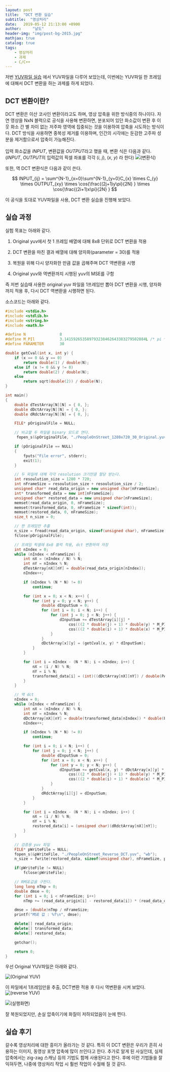 ```yaml
---
layout: post
title:  "DCT 변환 실습"
subtitle:  "영상처리"
date:   2019-05-12 21:13:00 +0900
author:     "날도"
header-img: "img/post-bg-2015.jpg"
mathjax: true
catalog: true
tags: 
    - 영상처리
    - 과제
    - C/C++
---
```

저번 [YUV파일 실습](https://naldo627.github.io/2019/04/14/yuv-handling/) 에서 YUV파일을 다루어 보았는데, 이번에는 YUV파일 한 프레임에 대해서 DCT 변환을 하는 과제를 하게 되었다.

## DCT 변환이란?
DCT 변환은 이산 코사인 변환이라고도 하며, 영상 압축을 위한 방식중의 하나이다. 자연 영상을 NxN 블럭으로 공식을 사용해 변환하면, 분포되어 있던 화소값이 변환 후 이웃 화소 간 별 차이 없는 저주파 영역에 집중되는 것을 이용하여 압축을 시도하는 방식이다. DCT 방식을 사용하면 중복성 제거를 이용하며, 인간의 시각에는 둔감한 고주파 성분을 제거함으로서 압축이 가능해진다.<br><br>
입력 화소값을 $INPUT$, 변환값을 $OUTPUT$라고 했을 때, 변환 식은 다음과 같다.<br>
($INPUT$, $OUTPUT$의 입력값의 픽셀 좌표를 각각 ($i$, $j$), ($x$, $y$) 라 한다)
![(변환식)](/img/in-post/post-dct-transform/1.png)

또한, 역 DCT 변환식은 다음과 같이 쓴다.

$$
INPUT_{ij} = \sum^{N-1}_{x=0}\sum^{N-1}_{y=0}C_{x} \times C_{y} \times OUTPUT_{xy} \times \cos{\frac{(2j+1)y\pi}{2N} } \times  \cos{\frac{(2i+1)x\pi}{2N} }
$$

이 공식을 토대로 YUV파일을 사용, DCT 변환 실습을 진행해 보았다.

## 실습 과정
실험 목표는 아래와 같다.
1. Original yuv에서 첫 1 프레임 배열에 대해 8x8 단위로 DCT 변환을 적용

2. DCT 변환을 마친 결과 배열에 대해 양자화(parameter = 30)를 적용

3. 복원을 위해 다시 양자화한 만큼 값을 곱해주며 DCT 역변환을 시행

4. Original yuv와 역변환까지 시행된 yuv의 MSE를 구함

즉 저번 실습때 사용한 original yuv 파일을 1프레임만 뽑아 DCT 변환을 시행, 양자화까지 적용 후, 다시 DCT 역변환을 시행하면 된다.

소스코드는 아래와 같다.
```cpp
#include <stdio.h>
#include <stdlib.h>
#include <string.h>
#include <math.h>

#define N				8
#define M_PIl			3.141592653589793238462643383279502884L /* pi */
#define PARAMETER		30

double getCval(int x, int y) {
	if (x == 0 && y == 0)
		return double(1) / double(N);
	else if (x != 0 && y != 0)
		return double(2) / double(N);
	else
		return sqrt(double(2)) / double(N);
}

int main()
{
	double dTestArray[N][N] = { 0, };
	double dDctArray[N][N] = { 0, };
	double dRdctArray[N][N] = { 0, };

	FILE* pOriginalFile = NULL;

	// 비교할 두 파일을 binary 모드로 연다.
	 fopen_s(&pOriginalFile, "./PeopleOnStreet_1280x720_30_Original.yuv", "rb");

	if (pOriginalFile == NULL)
	{
		fputs("File error", stderr);
		exit(1);
	}

	// 두 파일에 대해 각각 resolution 크기만큼 할당 받는다.
	int resoulution_size = 1280 * 720;
	int nFrameSize = resoulution_size + resoulution_size / 2;
	unsigned char* read_data_origin = new unsigned char[nFrameSize];
	int* transformed_data = new int[nFrameSize];
	unsigned char* restored_data = new unsigned char[nFrameSize];
	memset(read_data_origin, 0, nFrameSize);
	memset(transformed_data, 0, nFrameSize * sizeof(int));
	memset(restored_data, 0, nFrameSize);
	size_t n_size = 0;

	// 한 프레임만 추출
	n_size = fread(read_data_origin, sizeof(unsigned char), nFrameSize, pOriginalFile);
	fclose(pOriginalFile);

	// 프레임 픽셀에 8x8 블럭 적용, dct 변환하여 저장
	int nIndex = 0;
	while (nIndex < nFrameSize) {
		int nX = (nIndex / N) % N;
		int nY = nIndex % N;
		dTestArray[nX][nY] = double(read_data_origin[nIndex]);
		nIndex++;

		if (nIndex % (N * N) != 0)
			continue;

		for (int x = 0; x < N; x++) {
			for (int y = 0; y < N; y++) {
				double dInputSum = 0;
				for (int i = 0; i < N; i++) {
					for (int j = 0; j < N; j++) {
						dInputSum += dTestArray[i][j] *
							cos(((2 * double(j) + 1) * double(y) * M_PIl) / (double(2) * double(N))) *
							cos(((2 * double(i) + 1) * double(x) * M_PIl) / (double(2) * double(N)));
					}
				}
				dDctArray[x][y] = (getCval(x, y) * dInputSum); 
			}
		}

		for (int i = nIndex - (N * N); i < nIndex; i++) {
			nX = (i / N) % N;
			nY = i % N;
			transformed_data[i] = (int)((dDctArray[nX][nY]) / double(PARAMETER)); // 양자화
		}
	}

	// 역 dct
	nIndex = 0;
	while (nIndex < nFrameSize) {
		int nX = (nIndex / N) % N;
		int nY = nIndex % N;
		dDctArray[nX][nY] = double(transformed_data[nIndex]) * double(PARAMETER); // 양자화한 만큼 다시 곱함
		nIndex++;

		if (nIndex % (N * N) != 0)
			continue;

		for (int i = 0; i < N; i++) {
			for (int j = 0; j < N; j++) {
				double dInputSum = 0;
				for (int x = 0; x < N; x++) {
					for (int y = 0; y < N; y++) {
						dInputSum += getCval(x, y) * dDctArray[x][y] *
							cos(((2 * double(j) + 1) * double(y) * M_PIl) / (double(2) * double(N))) *
							cos(((2 * double(i) + 1) * double(x) * M_PIl) / (double(2) * double(N)));
					}
				}
				dRdctArray[i][j] = dInputSum;
			}
		}

		for (int i = nIndex - (N * N); i < nIndex; i++) {
			nX = (i / N) % N;
			nY = i % N;
			restored_data[i] = (unsigned char)(dRdctArray[nX][nY]);
		}
	}

    // 검증용 yuv 파일
	FILE* pWriteFile = NULL;
	fopen_s(&pWriteFile, "./PeopleOnStreet_Reverse_DCT.yuv", "wb");
	n_size = fwrite(restored_data, sizeof(unsigned char), nFrameSize, pOriginalFile);

	if(pWriteFile != NULL)
		fclose(pWriteFile);

	// RMSE값을 구한다.
	long long nTmp = 0;
	double dmse = 0;
	for (int i = 0; i < nFrameSize; i++)
		nTmp += (read_data_origin[i] - restored_data[i]) * (read_data_origin[i] - restored_data[i]);

	dmse = (double)nTmp / nFrameSize;
	printf("MSE 값 : %f\n", dmse);

	delete[] read_data_origin;
	delete[] transformed_data;
	delete[] restored_data;

	getchar();

	return 0;
}
```

우선 Original YUV파일은 아래와 같다.

![(Original YUV)](/img/in-post/post-dct-transform/2.png)

이 파일에서 1프레임만을 추출, DCT변환 적용 후 다시 역변환을 시켜 보았다.<br>
![(reverse YUV)](/img/in-post/post-dct-transform/3.png)

![(실행화면)](/img/in-post/post-dct-transform/4.png)

잘 복원되었지만, 손실 압축이기에 화질이 저하되었음이 눈에 띈다.

## 실습 후기
갈수록 영상처리에 대한 흥미가 올라가는 것 같다. 특히 이 DCT 변환은 우리가 흔히 사용하는 이미지, 동영상 포맷 압축에 많이 쓰인다고 한다. 추가로 알게 된 사실인데, 실제 압축에서는 zig-zag 스캐닝 등의 기법도 함께 사용된다고 한다. 후에 이런 기법들을 잘 익혀두면, 나중에 영상처리 작업 시 훨씬 작업이 수월해 질 것 같다. 